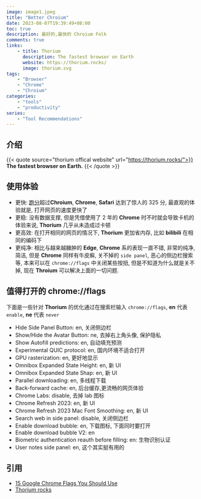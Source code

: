 ```yaml
---
image: image1.jpeg 
title: "Better Chroium"
date: 2023-08-07T19:39:49+08:00
toc: true
description: 最好的,最快的 Chroium Folk
comments: true
links:
    - title: Thorium
      description: The fastest browser on Earth
      website: https://thorium.rocks/
      image: thorium.svg
tags:
    - "Browser"
    - "Chrome"
    - "Chroium"
categories:
    - "tools"
    - "productivity"
series:
    - "Tool Recommendations"
---
```


## 介绍

{{< quote source="thorium offical website" url="https://thorium.rocks/">}}
**The fastest browser on Earth.**
{{< /quote >}}

## 使用体验

- 更快: [跑分](https://browserbench.org/Speedometer2.1/)超过**Chroium**, **Chrome**, **Safari** 达到了惊人的 325 分, 最直观的体验就是, 打开网页的速度更快了
- 更稳: 没有数据支撑, 但是凭借使用了 2 年的 **Chrome** 时不时就会导致卡机的体验来说, **Thorium** 几乎从未造成过卡顿
- 更高效: 在打开相同的网页的情况下, **Thorium** 更加省内存, 比如 **bilibili** 在相同的编码下 
- 更纯净: 相比与越来越臃肿的 **Edge**, **Chrome** 系的表现一直不错, 非常的纯净,简洁, 但是 **Chrome** 同样有牛皮癣, 关不掉的 `side panel`, 恶心的侧边栏搜索等, 本来可以在 `chrome://flags` 中关闭某些按扭, 但是不知道为什么就是关不掉, 现在 **Throium** 可以解决上面的一切问题.

## 值得打开的 chrome://flags

下面是一些针对 **Thorium** 的优化通过在搜索栏输入 `chrome://flags`, **en** 代表 `enable`, **ne** 代表 `never`

* Hide Side Panel Button: en, 关闭侧边栏
* Show/Hide the Avatar Button: ne, 去掉右上角头像, 保护隐私
* Show Autofill predictions: en, 自动填充预测
* Experimental QUIC protocol: en, 国内环境不适合打开
* GPU rasterization: en, 更好地显示
* Omnibox Expanded State Height: en, 新 UI
* Omnibox Expanded State Shap: en, 新 UI
* Parallel downloading: en, 多线程下载
* Back-forward cache: en, 后台缓存,更流畅的网页体验
* Chrome Labs: disable, 去掉 lab 图标
* Chrome Refresh 2023: en, 新 UI
* Chrome Refresh 2023 Mac Font Smoothing: en, 新 UI
* Search web in side panel: disable, 关闭侧边栏
* Enable download bubble: en, 下载图标, 下面同时要打开
* Enable download bubble V2: en
* Biometric authentication reauth before filling: en: 生物识别认证
* User notes side panel: en, 这个其实挺有用的

## 引用

- [15 Google Chrome Flags You Should Use](https://beebom.com/google-chrome-flags/)
- [Thorium rocks](https://thorium.rocks/)
